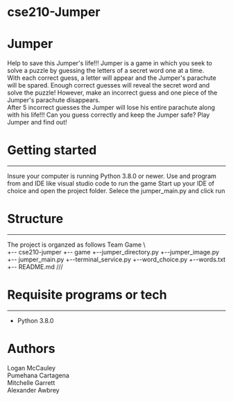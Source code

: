 # cse210-Jumper
# Jumper
Help to save this Jumper's life!!!
Jumper is a game in which you seek to solve a puzzle by guessing the letters of a secret word one at a time.  
With each correct guess, a letter will appear and the Jumper's parachute will be spared.  Enough correct guesses will reveal the secret word and solve the puzzle!
However, make an incorrect guess and one piece of the Jumper's parachute disappears.  
After 5 incorrect guesses the Jumper will lose his entire parachute along with his life!!!
Can you guess correctly and keep the Jumper safe?
Play Jumper and find out! 

# Getting started
---
Insure your computer is running Python 3.8.0 or newer.
Use and program from and IDE like visual studio code to run the game
Start up your IDE of choice and open the project folder.
Selece the jumper_main.py and click run

# Structure
---
The project is organzed as follows
Team Game
\\\
+-- cse210-jumper
    +-- game
    +--jumper_directory.py
    +--jumper_image.py
    +-- jumper_main.py
    +--terminal_service.py
    +--word_choice.py
    +--words.txt
    +-- README.md
///

# Requisite programs or tech
---
* Python 3.8.0

# Authors 

Logan McCauley \
Pumehana Cartagena \
Mitchelle Garrett \
Alexander Awbrey